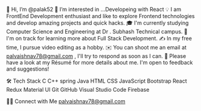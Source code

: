 👋 Hi, I’m @palak52
👀 I’m interested in ...Developeing with React 
💡  I am FrontEnd Development enthusiast and like to explore Frontend technologies and develop amazing projects and quick hacks.
🎓  I'm currently studying Computer Science and Engineering at Dr . Subhash Technical campus.
🌱  I'm on track for learning more about Full Stack Development.
✍️  In my free time, I pursue video editing as a hobby.
✉️  You can shoot me an email at palvaishnav78@gmail.com , I'll try to respond as soon as I can.
📄  Please have a look at my Résumé for more details about me. I'm open to feedback and suggestions!

<!---
palak52/palak52 is a ✨ special ✨ repository because its `README.md` (this file) appears on your GitHub profile.
You can click the Preview link to take a look at your changes.
--->
🛠  Tech Stack
C  C++  spring  Java
HTML  CSS  JavaScript  Bootstrap
React  Redux  Material UI
Git  GitHub  Visual Studio Code  Firebase 


🤝🏻  Connect with Me
   [palvaishnav78@gmail.com ](gmail)
